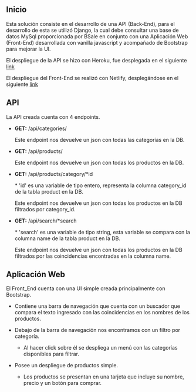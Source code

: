 <h2>Inicio</h2>
<p>Esta solución consiste en el desarrollo de una API (Back-End), para el desarrollo de esta se utilizó Django, la cual debe consultar una base de datos MySql proporcionada por BSale en conjunto con una Aplicación Web (Front-End) desarrollada con vanilla javascript y acompañado de Bootstrap para mejorar la UI.</p>
<p>El despliegue de la API se hizo con Heroku, fue desplegada en el siguiente <a href="https://radiant-wave-78267.herokuapp.com/api/products">link</a> </p>
<p>El despliegue del Front-End se realizó con Netlify, desplegándose en el siguiente <a href="https://starlit-licorice-628a63.netlify.app">link</a></p>
 
<h2>API</h2>
<p>La API creada cuenta con 4 endpoints.</p>
<ul>
    <li>
        <strong>GET:</strong>
        <span>/api/categories/</span>
        <p>Este endpoint nos devuelve un json con todas las categorías en la DB.</p>
    </li>
    <li>
        <strong>GET:</strong>
        <span>/api/products/</span>
        <p>Este endpoint nos devuelve un json con todas los productos en la DB.</p>
    </li>
    <li>
        <strong>GET:</strong>
        <span>/api/products/category/*id</span>
        <p>* 'id' es una variable de tipo entero, representa la columna category_id de la tabla product en la DB.</p>
        <p>Este endpoint nos devuelve un json con todas los productos en la DB filtrados por category_id.</p>
    </li>
    <li>
        <strong>GET:</strong>
        <span>/api/search/*search</span>
        <p>* 'search' es una variable de tipo string, esta variable se compara con la columna name de la tabla product en la DB.</p>
        <p>Este endpoint nos devuelve un json con todas los productos en la DB filtrados por las coincidencias encontradas en la columna name.</p>
    </li>
</ul>
 
<h2>Aplicación Web</h2>
<p>El Front_End cuenta con una UI simple creada principalmente con Bootstrap.</p>
<ul>
    <li>
        <p>Contiene una barra de navegación que cuenta con un buscador que compara el texto ingresado con las coincidencias en los nombres de los productos.</p>
    </li>
    <li>
        <p>Debajo de la barra de navegación nos encontramos con un filtro por categoría.</p>
        <ul>
            <li>
                <p>Al hacer click sobre él se despliega un menú con las categorías disponibles para filtrar.</p>
            </li>
        </ul>
    </li>
    <li>
        <p>Posee un despliegue de productos simple.</p>
        <ul>
            <li>
                <p>Los productos se presentan en una tarjeta que incluye su nombre, precio y un botón para comprar.</p>
            </li>
        </ul>
    </li>
</ul>
